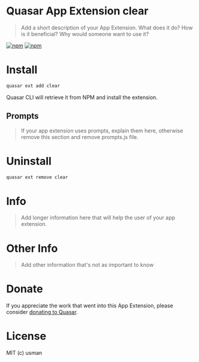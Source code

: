 # Quasar App Extension clear

> Add a short description of your App Extension. What does it do? How is it beneficial? Why would someone want to use it?

[![npm](https://img.shields.io/npm/v/quasar-app-extension-clear.svg?label=quasar-app-extension-clear)](https://www.npmjs.com/package/quasar-app-extension-clear)
[![npm](https://img.shields.io/npm/dt/quasar-app-extension-clear.svg)](https://www.npmjs.com/package/quasar-app-extension-clear)

# Install
```bash
quasar ext add clear
```
Quasar CLI will retrieve it from NPM and install the extension.

## Prompts

> If your app extension uses prompts, explain them here, otherwise remove this section and remove prompts.js file.

# Uninstall
```bash
quasar ext remove clear
```

# Info
> Add longer information here that will help the user of your app extension.

# Other Info
> Add other information that's not as important to know

# Donate
If you appreciate the work that went into this App Extension, please consider [donating to Quasar](https://donate.quasar.dev).

# License
MIT (c) usman
